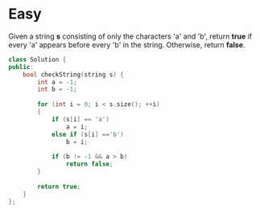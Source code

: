 # Easy

Given a string **s** consisting of only the characters 'a' and 'b', return **true** if every 'a' appears before every 'b' in the string. Otherwise, return **false**.

```cpp
class Solution {
public:
    bool checkString(string s) {
        int a = -1;
        int b = -1;
        
        for (int i = 0; i < s.size(); ++i)
        {
            if (s[i] == 'a')
                a = i;
            else if (s[i] =='b')
                b = i;
            
            if (b != -1 && a > b)
                return false;
        }
        
        return true;
    }
};
```
